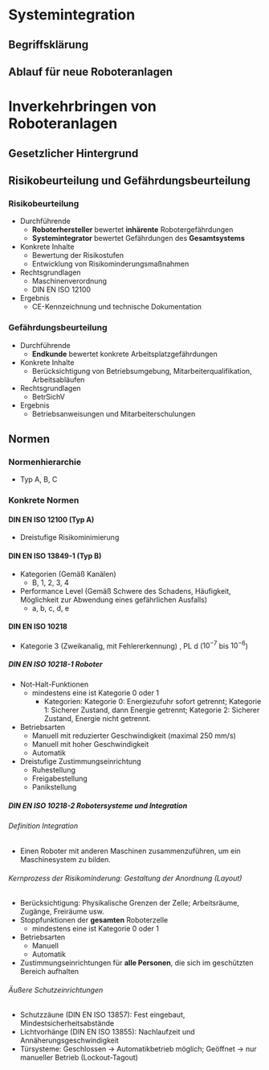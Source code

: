 # Systemintegration 
## Begriffsklärung 

## Ablauf für neue Roboteranlagen 


# Inverkehrbringen von Roboteranlagen 
## Gesetzlicher Hintergrund 

## Risikobeurteilung und Gefährdungsbeurteilung 
### Risikobeurteilung 
- Durchführende 
	- **Roboterhersteller** bewertet **inhärente** Robotergefährdungen 
	- **Systemintegrator** bewertet Gefährdungen des **Gesamtsystems** 
- Konkrete Inhalte 
	- Bewertung der Risikostufen 
	- Entwicklung von Risikominderungsmaßnahmen 
- Rechtsgrundlagen 
	- Maschinenverordnung 
	- DIN EN ISO 12100 
- Ergebnis 
	- CE-Kennzeichnung und technische Dokumentation 

### Gefährdungsbeurteilung 
- Durchführende 
	- **Endkunde** bewertet konkrete Arbeitsplatzgefährdungen 
- Konkrete Inhalte 
	- Berücksichtigung von Betriebsumgebung, Mitarbeiterqualifikation, Arbeitsabläufen 
- Rechtsgrundlagen 
	- BetrSichV 
- Ergebnis 
	- Betriebsanweisungen und Mitarbeiterschulungen 

## Normen 
### Normenhierarchie 
- Typ A, B, C 
### Konkrete Normen 
#### DIN EN ISO 12100 (Typ A) 
- Dreistufige Risikominimierung 

#### DIN EN ISO 13849-1 (Typ B) 
- Kategorien (Gemäß Kanälen) 
	- B, 1, 2, 3, 4 
- Performance Level (Gemäß Schwere des Schadens, Häufigkeit, Möglichkeit zur Abwendung eines gefährlichen Ausfalls) 
	- a, b, c, d, e 

#### DIN EN ISO 10218 
- Kategorie 3 (Zweikanalig, mit Fehlererkennung) , PL d ($10^{-7}$ bis $10^{-6}$) 

##### DIN EN ISO 10218-1 Roboter 
- Not-Halt-Funktionen 
	- mindestens eine ist Kategorie 0 oder 1 
		- Kategorien: Kategorie 0: Energiezufuhr sofort getrennt; Kategorie 1: Sicherer Zustand, dann Energie getrennt; Kategorie 2: Sicherer Zustand, Energie nicht getrennt. 
- Betriebsarten 
	- Manuell mit reduzierter Geschwindigkeit (maximal 250 mm/s) 
	- Manuell mit hoher Geschwindigkeit 
	- Automatik 
- Dreistufige Zustimmungseinrichtung 
	- Ruhestellung 
	- Freigabestellung 
	- Panikstellung 

##### DIN EN ISO 10218-2 Robotersysteme und Integration 
###### Definition Integration 
- Einen Roboter mit anderen Maschinen zusammenzuführen, um ein Maschinesystem zu bilden. 

###### Kernprozess der Risikominderung: Gestaltung der Anordnung (Layout) 
- Berücksichtigung: Physikalische Grenzen der Zelle; Arbeitsräume, Zugänge, Freiräume usw. 
- Stoppfunktionen der **gesamten** Roboterzelle 
	- mindestens eine ist Kategorie 0 oder 1 
- Betriebsarten 
	- Manuell 
	- Automatik 
- Zustimmungseinrichtungen für **alle Personen**, die sich im geschützten Bereich aufhalten 

###### Äußere Schutzeinrichtungen 
- Schutzzäune (DIN EN ISO 13857): Fest eingebaut, Mindestsicherheitsabstände 
- Lichtvorhänge (DIN EN ISO 13855): Nachlaufzeit und Annäherungsgeschwindigkeit 
- Türsysteme: Geschlossen $\rightarrow$ Automatikbetrieb möglich; Geöffnet $\rightarrow$ nur manueller Betrieb (Lockout-Tagout) 

